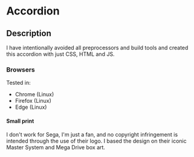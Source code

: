 # Accordion

## Description

I have intentionally avoided all preprocessors and build tools and created this accordion with just CSS, HTML and JS.

### Browsers

Tested in:

- Chrome (Linux)
- Firefox (Linux)
- Edge (Linux)

#### Small print

I don't work for Sega, I'm just a fan, and no copyright infringement is intended through the use of their logo. I based the design on their iconic Master System and Mega Drive box art.
